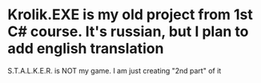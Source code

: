 # Krolik.EXE is my old project from 1st C# course. It's russian, but I plan to add english translation

S.T.A.L.K.E.R. is NOT my game. I am just creating "2nd part" of it
